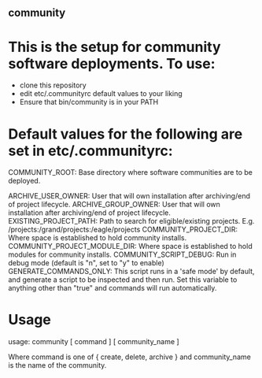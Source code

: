 ## community

# This is the setup for community software deployments. To use:

- clone this repository
- edit etc/.communityrc default values to your liking
- Ensure that bin/community is in your PATH

# Default values for the following are set in etc/.communityrc:

  COMMUNITY_ROOT: Base directory where software communities are to be deployed. 
   
  ARCHIVE_USER_OWNER: User that will own installation after archiving/end of project lifecycle.
  ARCHIVE_GROUP_OWNER: User that will own installation after archiving/end of project lifecycle.
  EXISTING_PROJECT_PATH: Path to search for eligible/existing projects. E.g. /projects:/grand/projects:/eagle/projects
  COMMUNITY_PROJECT_DIR: Where space is established to hold community installs. 
  COMMUNITY_PROJECT_MODULE_DIR: Where space is established to hold modules for community installs. 
  COMMUNITY_SCRIPT_DEBUG: Run in debug mode (default is "n", set to "y" to enable)
  GENERATE_COMMANDS_ONLY: This script runs in a 'safe mode' by default, and generate a script to be inspected and then run. Set this variable to anything other than "true" and commands will run automatically.

# Usage

usage: community [ command ] [ community_name ]

  Where command is one of { create, delete, archive }
  and community_name is the name of the community.

